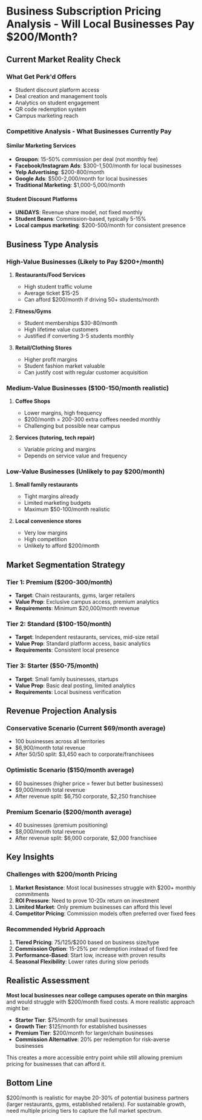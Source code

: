 # Business Subscription Pricing Analysis - Will Local Businesses Pay $200/Month?

## Current Market Reality Check

### What Get Perk'd Offers
- Student discount platform access
- Deal creation and management tools
- Analytics on student engagement
- QR code redemption system
- Campus marketing reach

### Competitive Analysis - What Businesses Currently Pay

#### Similar Marketing Services
- **Groupon**: 15-50% commission per deal (not monthly fee)
- **Facebook/Instagram Ads**: $300-1,500/month for local businesses
- **Yelp Advertising**: $200-800/month
- **Google Ads**: $500-2,000/month for local businesses
- **Traditional Marketing**: $1,000-5,000/month

#### Student Discount Platforms
- **UNiDAYS**: Revenue share model, not fixed monthly
- **Student Beans**: Commission-based, typically 5-15%
- **Local campus marketing**: $200-500/month for consistent presence

## Business Type Analysis

### High-Value Businesses (Likely to Pay $200+/month)
1. **Restaurants/Food Services**
   - High student traffic volume
   - Average ticket $15-25
   - Can afford $200/month if driving 50+ students/month

2. **Fitness/Gyms**
   - Student memberships $30-80/month
   - High lifetime value customers
   - Justified if converting 3-5 students monthly

3. **Retail/Clothing Stores**
   - Higher profit margins
   - Student fashion market valuable
   - Can justify cost with regular customer acquisition

### Medium-Value Businesses ($100-150/month realistic)
1. **Coffee Shops**
   - Lower margins, high frequency
   - $200/month = 200-300 extra coffees needed monthly
   - Challenging but possible near campus

2. **Services (tutoring, tech repair)**
   - Variable pricing and margins
   - Depends on service value and frequency

### Low-Value Businesses (Unlikely to pay $200/month)
1. **Small family restaurants**
   - Tight margins already
   - Limited marketing budgets
   - Maximum $50-100/month realistic

2. **Local convenience stores**
   - Very low margins
   - High competition
   - Unlikely to afford $200/month

## Market Segmentation Strategy

### Tier 1: Premium ($200-300/month)
- **Target**: Chain restaurants, gyms, larger retailers
- **Value Prop**: Exclusive campus access, premium analytics
- **Requirements**: Minimum $20,000/month revenue

### Tier 2: Standard ($100-150/month)
- **Target**: Independent restaurants, services, mid-size retail
- **Value Prop**: Standard platform access, basic analytics
- **Requirements**: Consistent local presence

### Tier 3: Starter ($50-75/month)
- **Target**: Small family businesses, startups
- **Value Prop**: Basic deal posting, limited analytics
- **Requirements**: Local business verification

## Revenue Projection Analysis

### Conservative Scenario (Current $69/month average)
- 100 businesses across all territories
- $6,900/month total revenue
- After 50/50 split: $3,450 each to corporate/franchisees

### Optimistic Scenario ($150/month average)
- 60 businesses (higher price = fewer but better businesses)
- $9,000/month total revenue
- After revenue split: $6,750 corporate, $2,250 franchisee

### Premium Scenario ($200/month average)
- 40 businesses (premium positioning)
- $8,000/month total revenue
- After revenue split: $6,000 corporate, $2,000 franchisee

## Key Insights

### Challenges with $200/month Pricing
1. **Market Resistance**: Most local businesses struggle with $200+ monthly commitments
2. **ROI Pressure**: Need to prove 10-20x return on investment
3. **Limited Market**: Only premium businesses can afford this level
4. **Competitor Pricing**: Commission models often preferred over fixed fees

### Recommended Hybrid Approach
1. **Tiered Pricing**: $75/$125/$200 based on business size/type
2. **Commission Option**: 15-25% per redemption instead of fixed fee
3. **Performance-Based**: Start low, increase with proven results
4. **Seasonal Flexibility**: Lower rates during slow periods

## Realistic Assessment

**Most local businesses near college campuses operate on thin margins** and would struggle with $200/month fixed costs. A more realistic approach might be:

- **Starter Tier**: $75/month for small businesses
- **Growth Tier**: $125/month for established businesses  
- **Premium Tier**: $200/month for larger/chain businesses
- **Commission Alternative**: 20% per redemption for risk-averse businesses

This creates a more accessible entry point while still allowing premium pricing for businesses that can afford it.

## Bottom Line

$200/month is realistic for maybe 20-30% of potential business partners (larger restaurants, gyms, established retailers). For sustainable growth, need multiple pricing tiers to capture the full market spectrum.